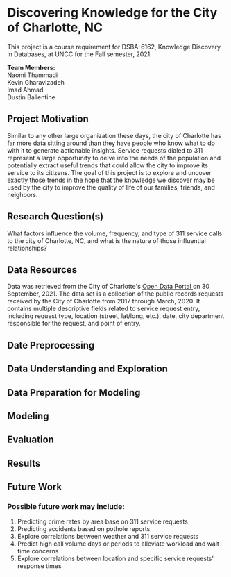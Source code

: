 # Discovering Knowledge for the City of Charlotte, NC
This project is a course requirement for DSBA-6162, Knowledge Discovery in Databases, at UNCC for the Fall semester, 2021.

<b>Team Members:</b> <br>
Naomi Thammadi <br>
Kevin Gharavizadeh <br>
Imad Ahmad <br>
Dustin Ballentine <br>

<h2> Project Motivation </h2>
Similar to any other large organization these days, the city of Charlotte has far more data sitting around than they have people who know what to do with it to generate actionable insights. Service requests dialed to 311 represent a large opportunity to delve into the needs of the population and potentially extract useful trends that could allow the city to improve its service to its citizens. The goal of this project is to explore and uncover exactly those trends in the hope that the knowledge we discover may be used by the city to improve the quality of life of our families, friends, and neighbors.
<h2> Research Question(s) </h2>
What factors influence the volume, frequency, and type of 311 service calls to the city of Charlotte, NC, and what is the nature of those influential relationships?
<h2> Data Resources </h2>
Data was retrieved from the City of Charlotte's 
<a href="https://data.charlottenc.gov/datasets/charlotte::service-requests-311/about"> Open Data Portal </a> 
on 30 September, 2021. The data set is a collection of the public records requests received by the City of Charlotte from 2017 through March, 2020. It contains multiple descriptive fields related to service request entry, including request type, location (street, lat/long, etc.), date, city department responsible for the request, and point of entry.

<h2>Date Preprocessing </h2>
<h2>Data Understanding and Exploration </h2>
<h2>Data Preparation for Modeling </h2>
<h2>Modeling </h2>
<h2>Evaluation </h2>
<h2>Results </h2>
<h2>Future Work </h2>
<h3> Possible future work may include:</h3>
<ol><li>Predicting crime rates by area base on 311 service requests</li>
  <li>Predicting accidents based on pothole reports</li>
  <li>Explore correlations between weather and 311 service requests</li>
  <li>Predict high call volume days or periods to alleviate workload and wait time concerns</li>
  <li>Explore correlations between location and specific service requests' response times</li>
</ol>
